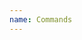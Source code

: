 ```yaml
---
name: Commands
---
```


<script>
  import Command from "$lib/components/Command.svelte";

  let commands = [{name:'npm', command:"npm install angus"}, {name:'pnpm', command:"pnpm install angus"}, {name:'bun', command:"bun add angus"}]
</script>


<Command commands={commands} />
